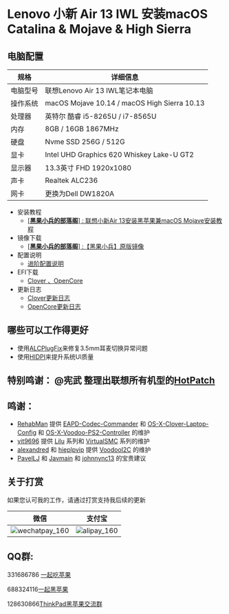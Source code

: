 # Lenovo 小新 Air 13 IWL 安装macOS Catalina & Mojave & High Sierra

## 电脑配置

| 规格     | 详细信息                                     |
| -------- | -------------------------------------------- |
| 电脑型号 | 联想Lenovo Air 13 IWL笔记本电脑              |
| 操作系统 | macOS Mojave 10.14 / macOS High Sierra 10.13 |
| 处理器   | 英特尔 酷睿 i5-8265U / i7-8565U              |
| 内存     | 8GB / 16GB  1867MHz                          |
| 硬盘     | Nvme SSD 256G / 512G                         |
| 显卡     | Intel UHD Graphics 620 Whiskey Lake-U GT2    |
| 显示器   | 13.3英寸 FHD 1920x1080                       |
| 声卡     | Realtek ALC236                               |
| 网卡     | 更换为Dell DW1820A                           |

+ 安装教程
  + [[**黑果小兵的部落阁**] : 联想小新Air 13安装黑苹果兼macOS Mojave安装教程](https://blog.daliansky.net/Lenovo-Xiaoxin-Air-13-macOS-Mojave-installation-tutorial.html)
+ 镜像下载
  + [[**黑果小兵的部落阁**] :【黑果小兵】原版镜像](https://blog.daliansky.net/categories/下载/镜像/)
+ 配置说明
  + [进阶配置说明](https://github.com/daliansky/Lenovo-Air13-IWL-Hackintosh/tree/master/Advanced/ReadMe.md)
+ EFI下载
  - [Clover 、OpenCore](https://github.com/daliansky/Lenovo-Air13-IWL-Hackintosh/releases)
+ 更新日志
  + [Clover更新日志](https://github.com/daliansky/Lenovo-Air13-IWL-Hackintosh/tree/master/EFI_Clover/ReadMe.md)
  + [OpenCore更新日志](https://github.com/daliansky/Lenovo-Air13-IWL-Hackintosh/tree/master/EFI_OC/ReadMe.md)

## 哪些可以工作得更好

- 使用[ALCPlugFix](ALCPlugFix)来修复3.5mm耳麦切换异常问题
- 使用[HIDPI](HIDPI)来提升系统UI质量

## 特别鸣谢： @宪武 整理出联想所有机型的[HotPatch](ACPI_Patch)

## 鸣谢：

- [RehabMan](https://github.com/RehabMan) 提供 [EAPD-Codec-Commander](https://github.com/RehabMan/EAPD-Codec-Commander) 和 [OS-X-Clover-Laptop-Config](https://github.com/RehabMan/OS-X-Clover-Laptop-Config) 和 [OS-X-Voodoo-PS2-Controller](https://github.com/RehabMan/OS-X-Voodoo-PS2-Controller) 的维护
- [vit9696](https://github.com/vit9696) 提供 [Lilu](https://github.com/acidanthera/Lilu) 系列和 [VirtualSMC](https://github.com/acidanthera/VirtualSMC) 系列的维护
- [alexandred](https://github.com/alexandred) 和 [hieplpvip](https://github.com/hieplpvip) 提供 [VoodooI2C](https://github.com/alexandred/VoodooI2C) 的维护
- [PavelLJ](https://github.com/PavelLJ) 和 [Javmain](https://github.com/javmain) 和 [johnnync13](https://github.com/johnnync13) 的宝贵建议

## 关于打赏

如果您认可我的工作，请通过打赏支持我后续的更新

| 微信                                                       | 支付宝                                               |
| ---------------------------------------------------------- | ---------------------------------------------------- |
| ![wechatpay_160](http://7.daliansky.net/wechatpay_160.jpg) | ![alipay_160](http://7.daliansky.net/alipay_160.jpg) |

## QQ群:

331686786 [一起吃苹果](http://shang.qq.com/wpa/qunwpa?idkey=db511a29e856f37cbb871108ffa77a6e79dde47e491b8f2c8d8fe4d3c310de91)

688324116[一起黑苹果](https://shang.qq.com/wpa/qunwpa?idkey=6bf69a6f4b983dce94ab42e439f02195dfd19a1601522c10ad41f4df97e0da82)

128630866[ThinkPad黑苹果交流群](https://jq.qq.com/?_wv=1027&k=5aKxc6n)





